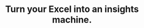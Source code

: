 ---
aliases: 
  - /solutions/share-spreadsheets-and-presentations-online/
  - /solutions/compatibility-with-excel-and-powerpoint/
  - /solutions/track-changes-from-an-excel-file/
  - /solutions/collaborative-decision-making-software/
  - /solutions/spreadsheet-collaboration-software/
  - /solutions/collaboration/
  - /solutions/multidimensional-olap-analysis-online/
  - /product-tour/
  - /solutions/
  - /features/
  - /why-visyond/
  - /about/
  - /services/


title: Turn your Excel into an insights machine.



metaTags: >-
  <meta property="og:title" content="Turn your Excel into an insights machine for scenario planning, what-if and risk analysis, interactive reporting, predictive dashboards.">
  <meta property="og:type" content="website">
  <meta property="og:image" content="https://visyond.com/img/thumbnails/Thumbnail - Homepage 2022.png">
  <meta property="og:description" content="Visualize templates and models as predictive dashboards and financial statements, and empower teams to self-serve on what-if and risk analyses while protecting sensitive data in a platform that delivers true Excel-like experience.">
  <meta property="og:url" content="https://visyond.com">
  <meta name="description" content="Visualize spreadsheet templates and models as predictive dashboards and financial statements, and empower teams to self-serve on what-if and risk analyses while protecting sensitive data in a platform that delivers true Excel-like experience.">




topTitle: >-
  Turn your Excel into an insights machine for
  </br>
  <span id="js-dynamicTitle">scenario planning</span>
topSubTitle: >-
  Visualize spreadsheet templates and models as predictive dashboards and financial statements, and empower teams to self-serve on what-if and risk analyses while protecting sensitive data in a platform that delivers true Excel-like experience.






useCasesHeader: >-
         How can Visyond help you and your team?
useCaseSection:
  - useCaseSectionContent:
      - useCaseTitle: Planning and Forecasting
        useCaseImage: /img/icons/use-cases/use-case-1.jpg
        isVisible: true
        useCaseDescription: >-
          Scenario planning, budgeting and variance analysis have never been easier and more organized.
        useCaseURL: 


      - useCaseTitle: Investment calculators
        useCaseImage: /img/icons/use-cases/use-case-2.jpg
        isVisible: true
        useCaseDescription: >-
          Visualize ROI and other decision metrics from your model and visually test scenarios on predictive 'what-if' dashboards.
        useCaseURL: /solutions/what-if-analysis/   


      - useCaseTitle: Gathering data from portfolio companies
        useCaseImage: /img/icons/use-cases/use-case-3.jpg
        isVisible: true
        useCaseDescription: >-
          Consolidate data points and assumptions from different sources into the central predictive model.


      - useCaseTitle: Sharing insights on investment strategy
        useCaseImage: /img/icons/use-cases/use-case-4.jpg
        isVisible: true
        useCaseDescription: >-
          Bring interactive reporting to the next level, and empower stakeholders to self-serve on insights and focus on what's important.
        useCaseURL: /solutions/what-if-analysis/   


      - useCaseTitle: Investment & valuation analysis
        useCaseImage: /img/icons/use-cases/use-case-5.jpg
        isVisible: true
        useCaseDescription: >-
          Find top profitability drivers, explore sensitivities, run simulations and manage risks and uncertainty. With just a few clicks.           


      - useCaseTitle: Revenue optimization and cost reduction
        useCaseImage: /img/icons/use-cases/budget-vs-actual.png
        isVisible: true
        useCaseDescription: >-
          Easily identify what drivers revenues, costs and other decision metrics, and find opportunities for optimizations. 

    useCaseSectionTitle: >-
          Finance & Investment




  - useCaseSectionContent:
      - useCaseTitle:  Sales & growth forecasting
        useCaseImage: /img/icons/use-cases/commmunicate-insights.png
        isVisible: true
        useCaseDescription: >-
          Simplify forecasting and empower stakeholders to self-serve on scenarios and what-if questions.Track assumptions from different sources and collect data into the central model.
        useCaseURL: /solutions/what-if-analysis/  


      - useCaseTitle: Pricing & negotiation calculators
        useCaseImage: /img/icons/use-cases/calculators.png
        isVisible: true
        useCaseDescription: >-
          Demonstrate the value of your offering to the clients, and provide your leads with personalized and interactive forecasts.
        useCaseURL: /solutions/what-if-analysis/   


      - useCaseTitle: Marketing campaign planning
        useCaseImage: /img/icons/use-cases/budget-vs-actual.png
        isVisible: true
        useCaseDescription: >-
          Plan marketing campaigns and their impact on costs, revenues and other decision metrics. Visually compare scenarios and simplify plan vs. actuals workflow.


      - useCaseTitle: KPI and performance presentations
        useCaseImage: /img/icons/use-cases/budget-vs-actual.png
        isVisible: true
        useCaseDescription: >-
          Securely share insightful presentations with your team, clients and other stakeholders, exposing only the information and KPIs they need to see.      


      - useCaseTitle: Revenue optimization and cost reduction
        useCaseImage: /img/icons/use-cases/budget-vs-actual.png
        isVisible: true
        useCaseDescription: >-
          Easily identify what drivers revenues, costs and other decision metrics, and find opportunities for optimizations.   

    useCaseSectionTitle: >-
          Marketing & Sales




  - useCaseSectionContent:
      - useCaseTitle: Business cases development
        useCaseImage: /img/icons/use-cases/calculators.png
        isVisible: true
        useCaseDescription: >-
          Speed-up business case development while reducing the risk of errors, and empower your team and clients to provide data points and assumptions.
        useCaseURL: /solutions/what-if-analysis/   


      - useCaseTitle: Investments and risks analysis
        useCaseImage: /img/icons/use-cases/budget-vs-actual.png
        isVisible: true
        useCaseDescription: >-
          Automate what-if analysis, identify risks with Monte Carlo simulations, and do in minutes what takes others hours to achieve.


      - useCaseTitle: Insightful visualizations for clients
        useCaseImage: /img/icons/use-cases/calculators.png
        isVisible: true
        useCaseDescription: >-
          Present your analytical insights, boosted by automation, and allow stakeholders to safely interact with the central model in a way you didn’t know was possible.  
        useCaseURL: /solutions/what-if-analysis/


      - useCaseTitle: Scenario planning and forecasting
        useCaseImage: /img/icons/use-cases/calculators.png
        isVisible: true
        useCaseDescription: >-
          Scenario planning, budgeting and variance analysis have never been easier and more organized.
        useCaseURL: /solutions/what-if-analysis/


      - useCaseTitle: Stress-testing assumptions and scenarios
        useCaseImage: /img/icons/use-cases/calculators.png
        isVisible: true
        useCaseDescription: >-
          Gather assumptions from different sources and stakeholders, and stress-test scenarios with your clients in a visual way, empowering them to self-serve on what-if questions.
        useCaseURL: /solutions/what-if-analysis/ 


      - useCaseTitle: Creating Waterfall charts
        useCaseImage: /img/icons/use-cases/calculators.png
        isVisible: true
        useCaseDescription: >-
          Easily create and securely share Waterfall charts (and many others) that are connected to the central model, its assumptions and analyses.
        useCaseURL: /solutions/what-if-analysis/


      - useCaseTitle: Protecting your models and IP
        useCaseImage: /img/icons/use-cases/calculators.png
        isVisible: true
        useCaseDescription: >-
          Conceal your model’s proprietary logic, protect intellectual property or other sensitive information and shield stakeholders from information overload by sharing only its sub-parts or visualizations with certain people.
        useCaseURL: /solutions/what-if-analysis/


      - useCaseTitle: Generate financial statements
        useCaseImage: /img/icons/use-cases/calculators.png
        isVisible: true
        useCaseDescription: >-
          Quickly transform your operational financial models into scenario-driven pro-forma financial statements: Balance Sheets, Income and Cash Flow Statements.
        useCaseURL: /solutions/what-if-analysis/

    useCaseSectionTitle: >-
          Management Consulting





  - useCaseSectionContent:
      - useCaseTitle: Generate financial statements
        useCaseImage: /img/icons/use-cases/calculators.png
        isVisible: true
        useCaseDescription: >-
          Quickly transform your operational financial models into scenario-driven pro-forma financial statements: Balance Sheets, Income and Cash Flow Statements.
        useCaseURL: /solutions/what-if-analysis/  

      - useCaseTitle: Scenario planning and forecasting
        useCaseImage: /img/icons/use-cases/budget-vs-actual.png
        isVisible: true
        useCaseDescription: >-
          Scenario planning, budget vs. actuals and tracking goals have never been easier and more organized.
          
      - useCaseTitle: Presentations for investors
        useCaseImage: /img/icons/use-cases/budget-vs-actual.png
        isVisible: true
        useCaseDescription: >-
          Create impactful interactive presentations for your team and investors to visualize forecasts, track goals and performance, and test scenarios in a way you didn’t know was possible.

      - useCaseTitle: Revenue optimization and cost reduction
        useCaseImage: /img/icons/use-cases/budget-vs-actual.png
        isVisible: true
        useCaseDescription: >-
          Easily identify what drivers revenues, costs and other decision metrics, and find opportunities for optimizations.

      - useCaseTitle: CFO-powers
        useCaseImage: /img/icons/use-cases/budget-vs-actual.png
        isVisible: true
        useCaseDescription: >-
          Be your own fractional CFO or augment their powers with automated tools designed to help teams to make better decisions, faster.

    useCaseSectionTitle: >-
          Startups




  - useCaseSectionContent:
      - useCaseTitle: Audit models and reduce errors
        useCaseImage: /img/icons/use-cases/calculators.png
        isVisible: true
        useCaseDescription: >-
          Get insights on your model’s structure, scenarios and assumptions. Identify root causes of errors, data anomalies, and logical inconsistencies. 
        useCaseURL: /solutions/what-if-analysis/   

      - useCaseTitle: What-if and risk analysis
        useCaseImage: /img/icons/use-cases/budget-vs-actual.png
        isVisible: true
        useCaseDescription: >-
          Automate what-if analysis, identify risks with Monte Carlo simulations, and do in minutes what takes others hours to achieve.   
          
      - useCaseTitle: Scenario modeling
        useCaseImage: /img/icons/use-cases/calculators.png
        isVisible: true
        useCaseDescription: >-
          Simply scenario modeling and data gathering workflows, empowering others to safely contribute assumptions without the risk of corrupting the model or exposing sensitive information.
        useCaseURL: /solutions/what-if-analysis/             

      - useCaseTitle: Creating charts
        useCaseImage: /img/icons/use-cases/calculators.png
        isVisible: true
        useCaseDescription: >-
          Easily create and securely share always up-to-date charts that are connected to the central model, its assumptions and analyses.
        useCaseURL: /solutions/what-if-analysis/   

      - useCaseTitle: Pro-forma financial statements
        useCaseImage: /img/icons/use-cases/calculators.png
        isVisible: true
        useCaseDescription: >-
          Quickly transform your operational financial models into scenario-driven pro-forma financial statements: Balance Sheets, Income and Cash Flow Statements.
        useCaseURL: /solutions/what-if-analysis/   

      - useCaseTitle: Distribute and share models
        useCaseImage: /img/icons/use-cases/calculators.png
        isVisible: true
        useCaseDescription: >-
          Conceal your model’s proprietary logic, protect intellectual property or other sensitive information and shield stakeholders from information overload by sharing only its sub-parts or visualizations with certain people.
        useCaseURL: /solutions/what-if-analysis/   

    useCaseSectionTitle: >-
          Excel Modeling






StepsHeader: >-
      3 simple steps to save countless hours

StepsSubtitle: >-
      No installations. Easy-to-use. Value from day one.

StepsBlock:
  - descr: >-
      Import your spreadsheet or create one in Visyond, turning it into a collaborative platform for predictive dashboards and self-service analysis.</br></br>
      Complement your existing toolkit (Excel add-ins, BI-tools) for quick and agile business case development, and build a solid foundation for decision making.
    benefitsList:
      - text: >-
          No need to install anything. Visyond works in the browser, on any operating system.
      - text: >-
           Fully utilize your Excel modeling experience - Visyond uses the same formulas and syntax.
      - text: >-
           Improve your workflows by reducing errors, controlling access, and tracking changes and scenarios.       
    infoVideo: /video/3 steps/Step 1 - Connect Your Spreadsheet.mp4
    infoVideoPoster: /video/3 steps/Step 1 - Connect Your Spreadsheet.jpg
    image: /img/home/step1.png
    title: 'Import your spreadsheet'
    titlePrefix: '1'



  - descr: >-
      Get ready-to-present What-if analysis reports with a few clicks. It’s that simple.</br></br>
      Deliver reliable insights and reduce the risk of errors.
    benefitsList:
      - text: >-    
          You don’t need to move data across many tools - analyses are in the cloud together with the model, its scenarios and dashboards.
      - text: >-
          Both novices and experts can easily analyze data, and build powerful workflows that are difficult and expensive to set up otherwise.
      - text: >-
          No-code and no need for maintenance if the spreadsheet changes.
    infoVideo: /video/3 steps/Step 2 - Analyze with a Few Clicks.mp4
    infoVideoPoster: /video/3 steps/Step 2 - Analyze with a Few Clicks.jpg      
    image: /img/home/step2.png  
    title: 'Understand how changes impact forecasts'
    titlePrefix: '2'   



  - descr: >-
      Create interactive ‘what-if’ dashboards to visualize scenarios and forecasts, powered by your model’s calculations, without exposing the intricacies of the spreadsheet.
    benefitsList:
      - text: >-
          Viewers playing with the numbers on the dashboard can’t break the spreadsheet (or even see it, if you so wish).
      - text: >-
          Each stakeholder has a unique view depending on which worksheets and dashboards they are allowed to see.
      - text: >-
          Dashboards are secure and always up-to-date visualization layers on top of your spreadsheet, which acts as a calculation engine in the cloud (a single source of truth).             
    infoVideo: /video/3 steps/Step 3 - Share Insights via Dashboards.mp4
    infoVideoPoster: /video/3 steps/Step 3 - Share Insights via Dashboards.jpg    
    image: /img/home/step4.png
    title: 'Share insights via predictive dashboards'
    titlePrefix: '3'  






FeaturesHeader: 'Be prepared for any scenario and what-if question'

infoBlockFirst:
  - benefitsList:
      - text: >-
          Answer ‘what-if’ questions with Scenario Analysis.
      - text: >-
          Visualize the cells that change between scenarios with Scenario Waterfall Analysis.
      - text: >-
          Track assumptions and scenarios from your collaborators, and always know where the numbers are coming from.
      - text: >-
          Empower collaborators to test scenarios independently via interactive dashboards, shielding them from information overload.
    descr: >-
      Analyze scenarios, create forecasts, compare Budget vs Actual and turn scenario planning into a truly collaborative experience.
    infoVideo: '/video/Create, Compare and Analyze Scenarios On-the-fly - Visyond.mp4'
    infoVideoPoster: '/video/grid_thumbnail.jpg'
    title: 'Scenario Planning and Forecasting'
    demoLink: 'https://visyond.com/project/f884b9bd-2d01-4baf-b1cb-f8a037ab5c28'



  - benefitsList:
      - text: Visualize the impact of important cells with Tornado Analysis.
      - text: Learn what really drives your decision metrics and see how sensitive your model is to changes with Sensitivity Analysis.   
      - text: Analyze risks with Monte Carlo simulations.
      - text: >-
          Get presentation-ready analysis charts and securely share them with collaborators.
      - text: >-
          Extend your collaborators’ analyses without anyone losing or corrupting data.
    descr: >-
      Analyze important decision metrics, and empower teams to self-serve and collaborate on analyses. All this - in a single platform that connects spreadsheets, analyses and dashboards.
    infoVideo: /video/Visualize the Impact of Important Business Drivers - Visyond.mp4
    infoVideoPoster: /video/grid_thumbnail.jpg
    title: What-if Analysis and Monte Carlo Simulations



  - benefitsList:
      - text: >-
          Creating a dashboard is easy. Add output cells with decision metrics from your spreadsheet, select input cells, style them as sliders or dropdowns, throw in some charts, and your dashboard is ready to go!
      - text: >-
          Your spreadsheet is safe. Changing data on the dashboard does not change the spreadsheet.
      - text: >-
          Control access. Share only specific dashboards and scenarios with specific collaborators.
    descr: >-
      Link your spreadsheet models to interactive online dashboards, and securely share them online. Empower your team or clients to visualize forecasts and scenarios without the risk of breaking the spreadsheet.
    infoVideo: /video/Share Insights with Spreadsheet-driven Dashboards - Visyond.mp4
    infoVideoPoster: /video/grid_thumbnail.jpg
    title: Predictive ‘What-if’ Dashboards     



  - benefitsList:
      - text: >-
          Hide the complexity of the spreadsheet behind easy-to-use interactive dashboards, exposing only relevant inputs collaborators can ‘play’ with.
      - text: >-
          Simplify data gathering by sharing data-entry worksheets with collaborators without exposing the rest of the spreadsheet.
    descr: >-
      Make collaboration easier and safer. Protect spreadsheets and dashboards from unwanted changes and unauthorized access by assigning roles to collaborators, and sharing only specific worksheets and dashboards with them.
    infoVideo: >-
      /video/Decide Who Sees and Interacts with Specific Worksheets and
      Dashboards - Visyond.mp4
    infoVideoPoster: /video/grid_thumbnail.jpg
    title: Protect Your Data



  - benefitsList:
      - text: >-
          Find out if there’s something wrong with your model: identify the root causes of errors, and navigate the propagation chain.
      - text: Make your models easier to understand with natural language formulas.
      - text: Identify cell types and content at a glance (i.e., input, output, numbers, strings, boolean).
    descr: >-
      Make your spreadsheets error-proof. Get a bird’s-eye view of spreadsheet structure, detect root causes of errors and anomalies.   
    infoVideo: >-
      /video/Understand Model Structure, Detect Errors and Anomalies - Visyond.mp4
    infoVideoPoster: /video/grid_thumbnail.jpg
    title: Reduce the Risk of Errors



  - benefitsList:
      - text: >-
          Multiple assumptions can coexist in the same cell. The last added value does not overwrite the existing ones. Nobody, including the spreadsheet owner, can change data entered by others.
      - text: >-
          Visyond will track who added each assumption.
      - text: >-
          Share only specific worksheets and dashboards with specific people for better control over information flow and data privacy.
    descr: >-
      Forget about version chaos. Track changes and scenarios, and collaborate on spreadsheets, analyses and dashboards in a secure environment connecting teams together.
    infoVideo: /video/Track What Is Happening in Your Projects - Visyond.mp4
    infoVideoPoster: /video/grid_thumbnail.jpg
    title: Control What Is Happening in Your Projects



  - benefitsList:
      - text: >-
          Automatically document the spreadsheet as you and your collaborators work on it.
    descr: >-
      Store your spreadsheet data — changes, scenarios, and comments— in the same environment where you create calculations, analyses and visualizations.
    infoVideo: /video/Organize Assumptions, Documents and Conversations In Cells - Visyond.mp4
    infoVideoPoster: /video/grid_thumbnail.jpg
    title: Keep Important Information at Your Fingertips
    isVisible: false



  - benefitsList:
      - text: >-
          Automate Balance Sheets, Income Statements and Cash Flow statements.
      - text: >-
          Customize reports according to your accounting standards.
      - text: >-
          Visyond will automatically calculate financial and management ratios.
      - text: >-
          The statements will remain up-to-date when you change the numbers in the spreadsheet.
      - text: >-
          If the forecasts detect that additional funding is required, Visyond will show how much debt and/or equity you need to raise.       
    descr: >-
      Generate always up-to-date, forward-looking financial statements from your spreadsheet. Just select relevant rows and columns, and Visyond will do the rest.
    infoVideo: /video/Auto-generate Financial Statements Driven by Your Model - Visyond.mp4
    infoVideoPoster: >-
      /video/Auto-generate Financial Statements Driven by Your Model -
      Visyond.jpg
    title: Automate Pro-Forma Financial Statements



productTourBlocks:
  - block:
    - learnMore:
        - text: >-
            Answer ‘what-if’ questions with Scenario Analysis.
        - text: >-
            Visualize the cells that change between scenarios with Scenario Waterfall Analysis.
        - text: >-
            Track assumptions and scenarios from your collaborators, and always know where the numbers are coming from.
        - text: >-
            Empower collaborators to test scenarios independently via interactive dashboards, shielding them from information overload.
      descr: >-
        Analyze scenarios, create forecasts, compare Budget vs Actual and turn scenario planning into a truly collaborative experience.
      video: '/video/Create, Compare and Analyze Scenarios On-the-fly - Visyond.mp4'
      videoPoster: '/video/grid_thumbnail.jpg'
      title: 'Keep the flexibility of a spreadsheet'
      demoLink: 'https://visyond.com/project/f884b9bd-2d01-4baf-b1cb-f8a037ab5c28'


    - learnMore:
        - text: Visualize the impact of important cells with Tornado Analysis.
        - text: Learn what really drives your decision metrics and see how sensitive your model is to changes with Sensitivity Analysis.   
        - text: Analyze risks with Monte Carlo simulations.
        - text: >-
            Get presentation-ready analysis charts and securely share them with collaborators.
        - text: >-
            Extend your collaborators’ analyses without anyone losing or corrupting data.
      descr: >-
        Analyze important decision metrics, and empower teams to self-serve and collaborate on analyses. All this - in a single platform that connects spreadsheets, analyses and dashboards.
      video: /video/Visualize the Impact of Important Business Drivers - Visyond.mp4
      videoPoster: /video/grid_thumbnail.jpg
      title: Establish a single source of truth


    - learnMore:
        - text: >-
            Creating a dashboard is easy. Add output cells with decision metrics from your spreadsheet, select input cells, style them as sliders or dropdowns, throw in some charts, and your dashboard is ready to go!
        - text: >-
            Your spreadsheet is safe. Changing data on the dashboard does not change the spreadsheet.
        - text: >-
            Control access. Share only specific dashboards and scenarios with specific collaborators.
      descr: >-
        Link your spreadsheet models to interactive online dashboards, and securely share them online. Empower your team or clients to visualize forecasts and scenarios without the risk of breaking the spreadsheet.
      video: /video/Share Insights with Spreadsheet-driven Dashboards - Visyond.mp4
      videoPoster: /video/grid_face_thumbnail.jpg
      title: Improve accountability 

    - learnMore:
        - text: >-
            Creating a dashboard is easy. Add output cells with decision metrics from your spreadsheet, select input cells, style them as sliders or dropdowns, throw in some charts, and your dashboard is ready to go!
        - text: >-
            Your spreadsheet is safe. Changing data on the dashboard does not change the spreadsheet.
        - text: >-
            Control access. Share only specific dashboards and scenarios with specific collaborators.
      descr: >-
        Link your spreadsheet models to interactive online dashboards, and securely share them online. Empower your team or clients to visualize forecasts and scenarios without the risk of breaking the spreadsheet.
      video: /video/Share Insights with Spreadsheet-driven Dashboards - Visyond.mp4
      videoPoster: /video/grid_face_thumbnail.jpg
      title: Self-serve on insights    
         
    blockTitle: Be the 'value architect'
    blockDesc: >-
      Increase your productivity and grant your team superpowers they wouldn’t have otherwise, encouraging them to abandon their silos and engage with the insights machine that has your spreadsheet at its core.




  - block:
    - learnMore:
        - text: >-
            Hide the complexity of the spreadsheet behind easy-to-use interactive dashboards, exposing only relevant inputs collaborators can ‘play’ with.
        - text: >-
            Simplify data gathering by sharing data-entry worksheets with collaborators without exposing the rest of the spreadsheet.
      descr: >-
        Make collaboration easier and safer. Protect spreadsheets and dashboards from unwanted changes and unauthorized access by assigning roles to collaborators, and sharing only specific worksheets and dashboards with them.
      video: >-
        /video/Decide Who Sees and Interacts with Specific Worksheets and
        Dashboards - Visyond.mp4
      videoPoster: /video/grid_face_thumbnail.jpg
      title: Separate logic from the data


    - learnMore:
        - text: >-
            Find out if there’s something wrong with your model: identify the root causes of errors, and navigate the propagation chain.
        - text: Make your models easier to understand with natural language formulas.
        - text: Identify cell types and content at a glance (i.e., input, output, numbers, strings, boolean).
      descr: >-
        Make your spreadsheets error-proof. Get a bird’s-eye view of spreadsheet structure, detect root causes of errors and anomalies.   
      video: >-
        /video/Understand Model Structure, Detect Errors and Anomalies - Visyond.mp4
      videoPoster: /video/grid_thumbnail.jpg
      title: Reduce the risk of errors


    - learnMore:
        - text: >-
            Multiple assumptions can coexist in the same cell. The last added value does not overwrite the existing ones. Nobody, including the spreadsheet owner, can change data entered by others.
        - text: >-
            Visyond will track who added each assumption.
        - text: >-
            Share only specific worksheets and dashboards with specific people for better control over information flow and data privacy.
      descr: >-
        Forget about version chaos. Track changes and scenarios, and collaborate on spreadsheets, analyses and dashboards in a secure environment connecting teams together.
      video: /video/Track What Is Happening in Your Projects - Visyond.mp4
      videoPoster: /video/grid_thumbnail.jpg
      title: Track data and its sources


    - learnMore:
        - text: >-
            Multiple assumptions can coexist in the same cell. The last added value does not overwrite the existing ones. Nobody, including the spreadsheet owner, can change data entered by others.
        - text: >-
            Visyond will track who added each assumption.
        - text: >-
            Share only specific worksheets and dashboards with specific people for better control over information flow and data privacy.
      descr: >-
        Forget about version chaos. Track changes and scenarios, and collaborate on spreadsheets, analyses and dashboards in a secure environment connecting teams together.
      video: /video/Track What Is Happening in Your Projects - Visyond.mp4
      videoPoster: /video/grid_thumbnail.jpg
      title: Be sure that nobody can corrupt data

    blockTitle: "Solve version chaos"
    blockDesc: "Make stuff that was complex before EZPZ with a few clicks."



  - block:
    - learnMore:
        - text: >-
            Automatically document the spreadsheet as you and your collaborators work on it.
      descr: >-
        Store your spreadsheet data — changes, scenarios, and comments— in the same environment where you create calculations, analyses and visualizations.
      video: /video/Organize Assumptions, Documents and Conversations In Cells - Visyond.mp4
      videoPoster: /video/grid_thumbnail.jpg
      title: Keep Important Information at Your Fingertips


    - learnMore:
        - text: >-
            Automate Balance Sheets, Income Statements and Cash Flow statements.
        - text: >-
            Customize reports according to your accounting standards.
        - text: >-
            Visyond will automatically calculate financial and management ratios.
        - text: >-
            The statements will remain up-to-date when you change the numbers in the spreadsheet.
        - text: >-
            If the forecasts detect that additional funding is required, Visyond will show how much debt and/or equity you need to raise.       
      descr: >-
        Generate always up-to-date, forward-looking financial statements from your spreadsheet. Just select relevant rows and columns, and Visyond will do the rest.
      video: /video/Auto-generate Financial Statements Driven by Your Model - Visyond.mp4
      videoPoster: >-
        /video/Auto-generate Financial Statements Driven by Your Model -
        Visyond.jpg
      title: Automate Pro-Forma Financial Statements
    blockTitle: "Protect spreadsheets from people"
    blockDesc: "Because your Excel mess is killing ur productivity"





  - block:
    - learnMore:
        - text: >-
            Automatically document the spreadsheet as you and your collaborators work on it.
      descr: >-
        Store your spreadsheet data — changes, scenarios, and comments— in the same environment where you create calculations, analyses and visualizations.
      video: /video/Organize Assumptions, Documents and Conversations In Cells - Visyond.mp4
      videoPoster: /video/grid_thumbnail.jpg
      title: Keep Important Information at Your Fingertips


    - learnMore:
        - text: >-
            Automate Balance Sheets, Income Statements and Cash Flow statements.
        - text: >-
            Customize reports according to your accounting standards.
        - text: >-
            Visyond will automatically calculate financial and management ratios.
        - text: >-
            The statements will remain up-to-date when you change the numbers in the spreadsheet.
        - text: >-
            If the forecasts detect that additional funding is required, Visyond will show how much debt and/or equity you need to raise.       
      descr: >-
        Generate always up-to-date, forward-looking financial statements from your spreadsheet. Just select relevant rows and columns, and Visyond will do the rest.
      video: /video/Auto-generate Financial Statements Driven by Your Model - Visyond.mp4
      videoPoster: >-
        /video/Auto-generate Financial Statements Driven by Your Model -
        Visyond.jpg
      title: Automate Pro-Forma Financial Statements
    blockTitle: "Self-serve on insights"
    blockDesc: "Because your Excel mess is killing ur productivity"





  - block:
    - learnMore:
        - text: >-
            Automatically document the spreadsheet as you and your collaborators work on it.
      descr: >-
        Store your spreadsheet data — changes, scenarios, and comments— in the same environment where you create calculations, analyses and visualizations.
      video: /video/Organize Assumptions, Documents and Conversations In Cells - Visyond.mp4
      videoPoster: /video/grid_thumbnail.jpg
      title: Keep Important Information at Your Fingertips


    - learnMore:
        - text: >-
            Automate Balance Sheets, Income Statements and Cash Flow statements.
        - text: >-
            Customize reports according to your accounting standards.
        - text: >-
            Visyond will automatically calculate financial and management ratios.
        - text: >-
            The statements will remain up-to-date when you change the numbers in the spreadsheet.
        - text: >-
            If the forecasts detect that additional funding is required, Visyond will show how much debt and/or equity you need to raise.       
      descr: >-
        Generate always up-to-date, forward-looking financial statements from your spreadsheet. Just select relevant rows and columns, and Visyond will do the rest.
      video: /video/Auto-generate Financial Statements Driven by Your Model - Visyond.mp4
      videoPoster: >-
        /video/Auto-generate Financial Statements Driven by Your Model -
        Visyond.jpg
      title: Automate Pro-Forma Financial Statements
    blockTitle: "Simplify workflows"
    blockDesc: "Because your Excel mess is killing ur productivity"







visForHeader: 'Visyond Is for Everyone Who Makes Decisions Based on Spreadsheets'
functionTitle: Functions
caseTitle: Use Cases
industryTitle: Industries
functionList:
  - image: /img/home/visForColumn1/function2.png
    text: Analysts and Modelers
  - image: /img/home/visForColumn1/function1.png
    text: CxOs & Decision Makers
  - image: /img/home/visForColumn1/function3.png
    text: Sales & Communication
  - image: /img/home/visForColumn1/function4.png
    text: Consultants
caseList:
  - image: /img/home/visForColumn2/case1.png
    text: Risk Analysis & Simulations
  - image: /img/home/visForColumn2/case2.png
    text: Planning & Modelling
  - image: /img/home/visForColumn2/case3.png
    text: Budgeting & Forecasting
  - image: /img/home/visForColumn2/case4.png
    text: Financial Reporting
  - image: /img/home/visForColumn2/case5.png
    text: Investment Analysis
  - image: /img/home/visForColumn2/case6.png
    text: Scenario Analysis
industryList:
  - image: /img/home/visForColumn3/industry1.png
    text: Banking
  - image: /img/home/visForColumn3/industry5.png
    text: Management Consulting
  - image: /img/home/visForColumn3/industry2.png
    text: Financial Services
  - image: /img/home/visForColumn3/industry6.png
    text: Telecommunication
  - image: /img/home/visForColumn3/industry3.png
    text: Real Estate
  - image: /img/home/visForColumn3/industry4.png
    text: Insurance     
AddinCloudHeader: 'Work the Way You Like'
summary:
  - content: >-
      Get the Excel add-in if you want to use macros, other add-ins and cutting-edge Excel features, or to work with very large spreadsheets.
    title: Excel Add-in
    image: /img/home/excelAddinIcon.png
    buttonText: Get Add-in
    buttonLink: https://appsource.microsoft.com/en-us/product/office/WA200002940
  - content: >-
      Sign up for the cloud platform if you want advanced collaboration on spreadsheets, scenarios, analyses and interactive dashboards with secure, role- and object-based access control. 
    title: Cloud Platform
    image: /img/home/cloudPlatformIcon.png
    buttonText: Get Started
    buttonLink: /accounts/signup/
DemoStripTitle: Try it live before you sign up
DemoStripTitleButton: See the Interactive Demo
DemoStripTitleLink: https://visyond.com/project/125105b6-a269-4dd1-9145-5e4eea10276d
---